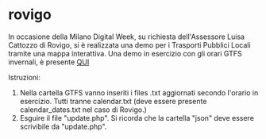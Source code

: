 # rovigo
 
 In occasione della Milano Digital Week, su richiesta dell'Assessore Luisa Cattozzo di Rovigo, si è realizzata una demo per i Trasporti Pubblici Locali tramite una mappa interattiva.
Una demo in esercizio con gli orari GTFS invernali, è presente [QUI](https://www.piersoft.it/rovigo/)

Istruzioni:
1) Nella cartella GTFS vanno inseriti i files .txt aggiornati secondo l'orario in esercizio. Tutti tranne calendar.txt (deve essere presente calendar_dates.txt nel caso di Rovigo.)
2) Esguire il file "update.php". Si ricorda che la cartella "json" deve essere scrivibile da "update.php".

